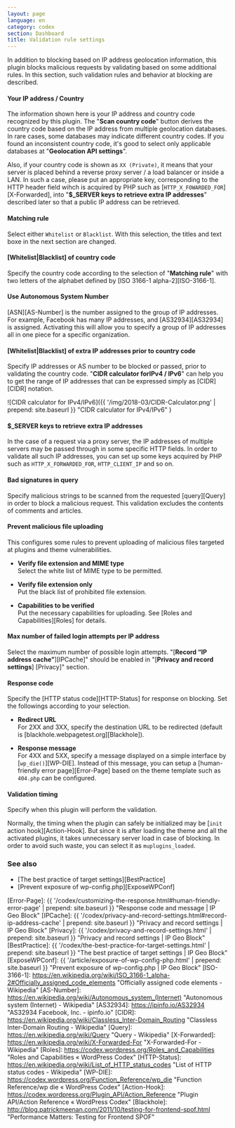 ```yaml
---
layout: page
language: en
category: codex
section: Dashboard
title: Validation rule settings
---
```


In addition to blocking based on IP address geolocation information, this 
plugin blocks malicious requests by validating based on some additional rules.
In this section, such validation rules and behavior at blocking are described.

<!--more-->

#### Your IP address / Country ####

The information shown here is your IP address and country code recognized by 
this plugin. The "**Scan country code**" button derives the country code based
on the IP address from multiple geolocation databases. In rare cases, some 
databases may indicate different country codes. If you found an inconsistent 
country code, it's good to select only applicable databases at "**Geolocation 
API settings**".

Also, if your country code is shown as `XX (Private)`, it means that your 
server is placed behind a reverse proxy server / a load balancer or inside a 
LAN. In such a case, please put an appropriate key, corresponding to the HTTP 
header field wihch is acquired by PHP such as 
[`HTTP_X_FOWARDED_FOR`][X-Forwarded], into "**$_SERVER keys to retrieve extra 
IP addresses**" described later so that a public IP address can be retrieved.

#### Matching rule ####

Select either `Whitelist` or `Blacklist`. With this selection, the titles and 
text boxe in the next section are changed.

#### [Whitelist|Blacklist] of country code ####

Specify the country code according to the selection of "**Matching rule**" 
with two letters of the alphabet defined by [ISO 3166-1 alpha-2][ISO-3166-1].

#### Use Autonomous System Number ####

[ASN][AS-Number] is the number assigned to the group of IP addresses. For 
example, Facebook has many IP addresses, and [AS32934][AS32934] is assigned.
Activating this will allow you to specify a group of IP addresses all in one 
piece for a specific organization.

#### [Whitelist|Blacklist] of extra IP addresses prior to country code ####

Specify IP addresses or AS number to be blocked or passed, prior to validating 
the country code. "**CIDR calculator forIPv4 / IPv6**" can help you to get the 
range of IP addresses that can be expressed simply as [CIDR][CIDR] notation.

![CIDR calculator for IPv4/IPv6]({{ '/img/2018-03/CIDR-Calculator.png' | prepend: site.baseurl }}
 "CIDR calculator for IPv4/IPv6"
)

#### $_SERVER keys to retrieve extra IP addresses ####

In the case of a request via a proxy server, the IP addresses of multiple 
servers may be passed through in some specific HTTP fields. In order to 
validate all such IP addresses, you can set up some keys acquired by PHP 
such as `HTTP_X_FORWARDED_FOR`, `HTTP_CLIENT_IP` and so on.

#### Bad signatures in query ####

Specify malicious strings to be scanned from the requested [query][Query] in 
order to block a malicious request. This validation excludes the contents of 
comments and articles.

#### Prevent malicious file uploading ####

This configures some rules to prevent uploading of malicious files targeted 
at plugins and theme vulnerabilities.

- **Verify file extension and MIME type**  
  Select the white list of MIME type to be permitted.

- **Verify file extension only**  
  Put the black list of prohibited file extension.

- **Capabilities to be verified**  
  Put the necessary capabilities for uploading. See 
  [Roles and Capabilities][Roles] for details.

#### Max number of failed login attempts per IP address ####

Select the maximum number of possible login attempts. "[**Record “IP address
cache”**][IPCache]" should be enabled in "[**Privacy and record settings**]
[Privacy]" section.

#### Response code ####

Specify the [HTTP status code][HTTP-Status] for response on blocking. Set the 
followings according to your selection.

- **Redirect URL**  
  For 2XX and 3XX, specify the destination URL to be redirected (default is 
  [blackhole.webpagetest.org][Blackhole]).

- **Response message**  
  For 4XX and 5XX, specify a message displayed on a simple interface by 
  [`wp_die()`][WP-DIE]. Instead of this message, you can setup a 
  [human-friendly error page][Error-Page] based on the theme template such as 
  `404.php` can be configured.

#### Validation timing ####

Specify when this plugin will perform the validation.

Normally, the timing when the plugin can safely be initialized may be [`init` 
action hook][Action-Hook]. But since it is after loading the theme and all 
the activated plugins, it takes unnecessary server load in case of blocking.
In order to avoid such waste, you can select it as `muplugins_loaded`.

### See also ###

- [The best practice of target settings][BestPractice]
- [Prevent exposure of wp-config.php][ExposeWPConf]

[IP-Geo-Block]: https://wordpress.org/plugins/ip-geo-block/ "WordPress › IP Geo Block « WordPress Plugins"
[Error-Page]:   {{ '/codex/customizing-the-response.html#human-friendly-error-page'  | prepend: site.baseurl }} "Response code and message | IP Geo Block"
[IPCache]:      {{ '/codex/privacy-and-record-settings.html#record-ip-address-cache' | prepend: site.baseurl }} "Privacy and record settings | IP Geo Block"
[Privacy]:      {{ '/codex/privacy-and-record-settings.html'           | prepend: site.baseurl }} "Privacy and record settings | IP Geo Block"
[BestPractice]: {{ '/codex/the-best-practice-for-target-settings.html' | prepend: site.baseurl }} "The best practice of target settings | IP Geo Block"
[ExposeWPConf]: {{ '/article/exposure-of-wp-config-php.html'           | prepend: site.baseurl }} "Prevent exposure of wp-config.php | IP Geo Block"
[ISO-3166-1]:   https://en.wikipedia.org/wiki/ISO_3166-1_alpha-2#Officially_assigned_code_elements "Officially assigned code elements - Wikipedia"
[AS-Number]:    https://en.wikipedia.org/wiki/Autonomous_system_(Internet) "Autonomous system (Internet) - Wikipedia"
[AS32934]:      https://ipinfo.io/AS32934 "AS32934 Facebook, Inc. - ipinfo.io"
[CIDR]:         https://en.wikipedia.org/wiki/Classless_Inter-Domain_Routing "Classless Inter-Domain Routing - Wikipedia"
[Query]:        https://en.wikipedia.org/wiki/Query "Query - Wikipedia"
[X-Forwarded]:  https://en.wikipedia.org/wiki/X-Forwarded-For "X-Forwarded-For - Wikipedia"
[Roles]:        https://codex.wordpress.org/Roles_and_Capabilities "Roles and Capabilities &laquo; WordPress Codex"
[HTTP-Status]:  https://en.wikipedia.org/wiki/List_of_HTTP_status_codes "List of HTTP status codes - Wikipedia"
[WP-DIE]:       https://codex.wordpress.org/Function_Reference/wp_die "Function Reference/wp die &laquo; WordPress Codex"
[Action-Hook]:  https://codex.wordpress.org/Plugin_API/Action_Reference "Plugin API/Action Reference &laquo; WordPress Codex"
[Blackhole]:    http://blog.patrickmeenan.com/2011/10/testing-for-frontend-spof.html "Performance Matters: Testing for Frontend SPOF"
